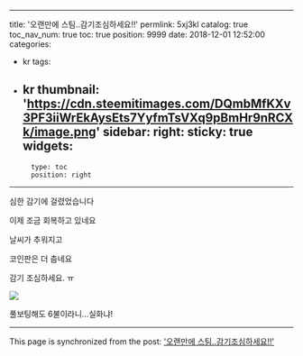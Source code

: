 
---
title: '오랜만에 스팀..감기조심하세요!!'
permlink: 5xj3kl
catalog: true
toc_nav_num: true
toc: true
position: 9999
date: 2018-12-01 12:52:00
categories:
- kr
tags:
- kr
thumbnail: 'https://cdn.steemitimages.com/DQmbMfKXv3PF3iiWrEkAysEts7YyfmTsVXq9pBmHr9nRCXk/image.png'
sidebar:
    right:
        sticky: true
widgets:
    -
        type: toc
        position: right
---


심한 감기에 걸렸었습니다

이제 조금 회복하고 있네요

날씨가 추워지고 

코인판은 더 춥네요

감기 조심하세요. ㅠ

![](https://cdn.steemitimages.com/DQmbMfKXv3PF3iiWrEkAysEts7YyfmTsVXq9pBmHr9nRCXk/image.png)

풀보팅해도 6불이라니...실화냐!

- - -

This page is synchronized from the post: ['오랜만에 스팀..감기조심하세요!!'](https://steemit.com/@virus707/5xj3kl)
